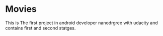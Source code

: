 # Movies
This is The first project in android developer nanodrgree with udacity and contains first and second statges.
